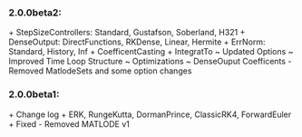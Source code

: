 

### 2.0.0beta2: ###
\+ StepSizeControllers: Standard, Gustafson, Soberland, H321
\+ DenseOutput: DirectFunctions, RKDense, Linear, Hermite
\+ ErrNorm: Standard, History, Inf
\+ CoefficentCasting
\+ IntegratTo
\~ Updated Options
\~ Improved Time Loop Structure
\~ Optimizations
\~ DenseOuput Coefficents
\- Removed MatlodeSets and some option changes


### 2.0.0beta1: ###
\+ Change log
\+ ERK, RungeKutta, DormanPrince, ClassicRK4, ForwardEuler
\+ Fixed
\- Removed MATLODE v1
